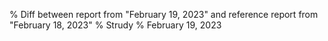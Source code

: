 % Diff between report from "February 19, 2023" and reference report from "February 18, 2023"
% Strudy
% February 19, 2023


